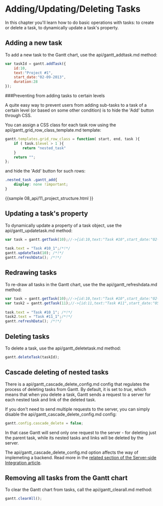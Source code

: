 Adding/Updating/Deleting Tasks
========================================
In this chapter you'll learn how to do basic operations with tasks: to create or delete a task, 
to dynamically update a task's property. 


Adding a new task
----------------------------

To add a new task to the Gantt chart, use the api/gantt_addtask.md method:

~~~js
var taskId = gantt.addTask({
    id:10,
    text:"Project #1",
    start_date:"02-09-2013",
    duration:28
});
~~~

###Preventing from adding tasks to certain levels

A quite easy way to prevent users from adding sub-tasks to a task of a certain level (or based on some other condition) is to hide the 'Add'  button through CSS.

You can assign a CSS class for each task row using the api/gantt_grid_row_class_template.md template:

~~~js
gantt.templates.grid_row_class = function( start, end, task ){
	if ( task.$level > 1 ){
		return "nested_task"
	}
	return "";
};
~~~

and hide the 'Add' button for such rows:

~~~css
.nested_task .gantt_add{
	display: none !important;
}
~~~
{{sample
	08_api/11_project_structure.html
}}


Updating a task's property
------------------------------

To dynamically update a property of a task object, use the api/gantt_updatetask.md method:

~~~js
var task = gantt.getTask(10);//->{id:10,text:"Task #10",start_date:"02-09-2013",...}
 
task.text = "Task #10_1";/*!*/ 
gantt.updateTask(10); /*!*/
gantt.refreshData(); /*!*/
~~~

Redrawing tasks
----------------------

To re-draw all tasks in the Gantt chart, use the  the api/gantt_refreshdata.md method:

~~~js
var task = gantt.getTask(10);//->{id:10,text:"Task #10",start_date:"02-09-2013",...}
var task2 = gantt.getTask(11);//->{id:11,text:"Task #11",start_date:"05-09-2013",...}
 
task.text = "Task #10_1"; /*!*/ 
task2.text = "Task #11_1";/*!*/ 
gantt.refreshData(); /*!*/ 
~~~

Deleting tasks
-------------------------------

To delete a task, use the api/gantt_deletetask.md method:

~~~js
gantt.deleteTask(taskId);
~~~

Cascade deleting of nested tasks
---------------------------

There is a api/gantt_cascade_delete_config.md config that regulates the process of deleting tasks from Gantt. By default, it is set to *true*,
which means that when you delete a task, Gantt sends a request to a server for each nested task and link of the deleted task.

If you don't need to send multiple requests to the server, you can simply disable the api/gantt_cascade_delete_config.md config:

~~~js
gantt.config.cascade_delete = false;
~~~

In that case Gantt will send only one request to the server - for deleting just the parent task, while its nested tasks and links will be deleted by the server. 

The api/gantt_cascade_delete_config.md option affects the way of implemeting a backend. Read more in the 
[related section of the Server-side Integration article](desktop/server_side.md#cascadedeletion).

Removing all tasks from the Gantt chart
-------------------------------------------

To clear the Gantt chart from tasks, call the api/gantt_clearall.md method:

~~~js
gantt.clearAll();
~~~